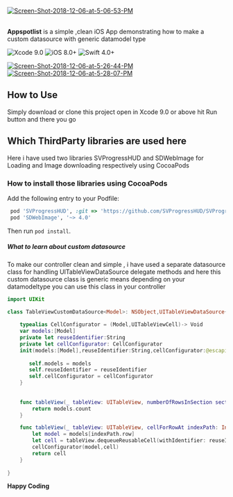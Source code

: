 <a href="https://imgbb.com/"><img src="https://i.ibb.co/w6bshPz/Screen-Shot-2018-12-06-at-5-06-53-PM.png" alt="Screen-Shot-2018-12-06-at-5-06-53-PM" border="0"></a><br /><a target='_blank' href='https://poetandpoem.com/20-lines'></a><br />

**Appspotlist** is a simple ,clean iOS App demonstrating  how to make a custom datasource with generic datamodel type


![Xcode 9.0](https://img.shields.io/badge/Xcode-9.0%2B-blue.svg)
![iOS 8.0+](https://img.shields.io/badge/iOS-8.0%2B-blue.svg)
![Swift 4.0+](https://img.shields.io/badge/Swift-4.0%2B-orange.svg)

<a href="https://ibb.co/7Xtwc6t"><img src="https://i.ibb.co/TkMVXFM/Screen-Shot-2018-12-06-at-5-26-44-PM.png" alt="Screen-Shot-2018-12-06-at-5-26-44-PM" border="0"></a>&nbsp;
<a href="https://ibb.co/Y8Hs2j4"><img src="https://i.ibb.co/Dk024KP/Screen-Shot-2018-12-06-at-5-28-07-PM.png" alt="Screen-Shot-2018-12-06-at-5-28-07-PM" border="0"></a>

## How to Use 
Simply download or clone this project open in Xcode 9.0 or above hit Run button and there you go

## Which  ThirdParty libraries are  used  here 
Here i have used  two libraries SVProgressHUD and SDWebImage for Loading and Image downloading respectively using CocoaPods

### How to install those libraries using  CocoaPods

Add the following entry to your Podfile:

```rb
 pod 'SVProgressHUD', :git => 'https://github.com/SVProgressHUD/SVProgressHUD.git'
 pod 'SDWebImage', '~> 4.0'
```

Then run `pod install`.

##### What to learn about custom datasource
To make our controller clean and simple , i have used a separate datasource class for handling UITableViewDataSource delegate methods
and here this custom datasource class is generic means depending on your datamodeltype you can  use this class in your controller 
```swift
import UIKit

class TableViewCustomDataSource<Model>: NSObject,UITableViewDataSource{
    
    typealias CellConfigurator = (Model,UITableViewCell)-> Void
    var models:[Model]
    private let reuseIdentifier:String
    private let cellConfigurator: CellConfigurator
    init(models:[Model],reuseIdentifier:String,cellConfigurator:@escaping CellConfigurator) {
        
       self.models = models
       self.reuseIdentifier = reuseIdentifier
       self.cellConfigurator = cellConfigurator
    }
    
    
    func tableView(_ tableView: UITableView, numberOfRowsInSection section: Int) -> Int {
        return models.count
    }

    func tableView(_ tableView: UITableView, cellForRowAt indexPath: IndexPath) -> UITableViewCell {
        let model = models[indexPath.row]
        let cell = tableView.dequeueReusableCell(withIdentifier: reuseIdentifier, for: indexPath)
        cellConfigurator(model,cell)
        return cell
    }
    
}
```
**Happy Coding**
